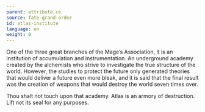 ```yaml
---
parent: attribute.ce
source: fate-grand-order
id: atlas-institute
language: en
weight: 0
---
```


One of the three great branches of the Mage’s Association, it is an institution of accumulation and instrumentation.
An underground academy created by the alchemists who strive to investigate the true structure of the world.
However, the studies to protect the future only generated theories that would deliver a future even more bleak, and it is said that the final result was the creation of weapons that would destroy the world seven times over.

Thou shalt not touch upon that academy.
Atlas is an armory of destruction. Lift not its seal for any purposes.
